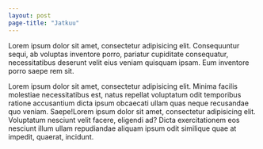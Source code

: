 ```yaml
---
layout: post
page-title: "Jatkuu"
---
```


Lorem ipsum dolor sit amet, consectetur adipisicing elit. Consequuntur sequi, ab voluptas inventore porro, pariatur cupiditate consequatur, necessitatibus deserunt velit eius veniam quisquam ipsam. Eum inventore porro saepe rem sit.

Lorem ipsum dolor sit amet, consectetur adipisicing elit. Minima facilis molestiae necessitatibus est, natus repellat voluptatum odit temporibus ratione accusantium dicta ipsum obcaecati ullam quas neque recusandae quo veniam. Saepe!Lorem ipsum dolor sit amet, consectetur adipisicing elit. Voluptatum nesciunt velit facere, eligendi ad? Dicta exercitationem eos nesciunt illum ullam repudiandae aliquam ipsum odit similique quae at impedit, quaerat, incidunt.